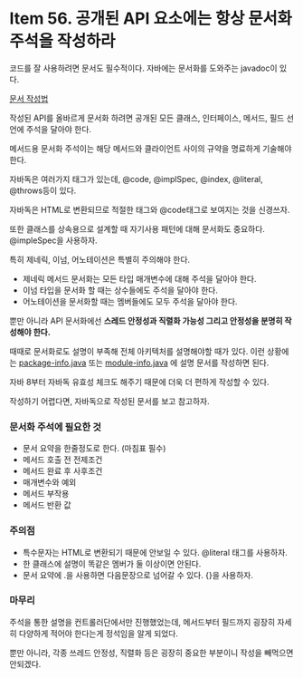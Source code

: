 # Item 56. 공개된 API 요소에는 항상 문서화 주석을 작성하라

코드를 잘 사용하려면 문서도 필수적이다. 자바에는 문서화를 도와주는 javadoc이 있다.

[문서 작성법](https://www.oracle.com/technical-resources/articles/java/javadoc-tool.html)

작성된 API를 올바르게 문서화 하려면 공개된 모든 클래스, 인터페이스, 메서드, 필드 선언에 주석을 달아야 한다.

메서드용 문서화 주석이는 해당 메서드와 클라이언트 사이의 규약을 명료하게 기술해야 한다.

자바독은 여러가지 태그가 있는데, @code, @implSpec, @index, @literal, @throws등이 있다.

자바독은 HTML로 변환되므로 적절한 태그와 @code태그로 보여지는 것을 신경쓰자. 

또한 클래스를 상속용으로 설계할 때 자기사용 패턴에 대해 문서화도 중요하다. @impleSpec을 사용하자.

특히 제네릭, 이넘, 어노테이션은 특별히 주의해야 한다.

- 제네릭 메서드 문서화는 모든 타입 매개변수에 대해 주석을 달아야 한다.
- 이넘 타입을 문서화 할 때는 상수들에도 주석을 달아야 한다.
- 어노테이션을 문서화할 때는 멤버들에도 모두 주석을 달아야 한다.

뿐만 아니라 API 문서화에선 **스레드 안정성과 직렬화 가능성 그리고 안정성을 분명히 작성해야 한다.**

때때로 문서화로도 설명이 부족해 전체 아키텍처를 설명해야할 때가 있다. 이런 상황에는 [package-info.java](http://package-info.java) 또는 [module-info.java](http://module-info.java) 에 설명 문서를 작성하면 된다.

자바 8부터 자바독 유효성 체크도 해주기 때문에 더욱 더 편하게 작성할 수 있다.

작성하기 어렵다면, 자바독으로 작성된 문서를 보고 참고하자.

### 문서화 주석에 필요한 것

- 문서 요약을 한줄정도로 한다. (마침표 필수)
- 메서드 호출 전 전제조건
- 메서드 완료 후 사후조건
- 매개변수와 예외
- 메서드 부작용
- 메서드 반환 값

### 주의점

- 특수문자는 HTML로 변환되기 때문에 안보일 수 있다. @literal 태그를 사용하자.
- 한 클래스에 설명이 똑같은 멤버가 둘 이상이면 안된다.
- 문서 요약에 .을 사용하면 다음문장으로 넘어갈 수 있다. {}을 사용하자.

### 마무리

주석을 통한 설명을 컨트롤러단에서만 진행했었는데, 메서드부터 필드까지 굉장히 자세히 다양하게 적어야 한다는게 정석임을 알게 되었다.

뿐만 아니라, 각종 쓰레드 안정성, 직렬화 등은 굉장히 중요한 부분이니 작성을 빼먹으면 안되겠다.
